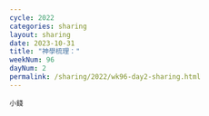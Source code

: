 ```yaml
---
cycle: 2022
categories: sharing
layout: sharing
date: 2023-10-31
title: "神學梳理："
weekNum: 96
dayNum: 2
permalink: /sharing/2022/wk96-day2-sharing.html
---
```


[](https://eccseattle.github.io/media/sharing/2022/wk096/2023-10-31-bin.m4a)

`小錢`
